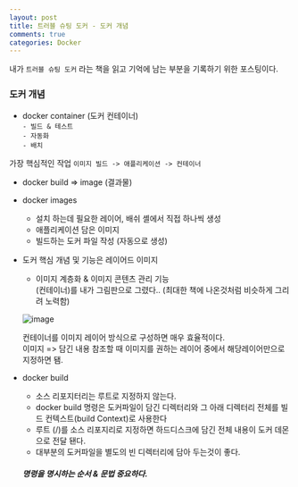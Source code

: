 ```yaml
---
layout: post
title: 트러블 슈팅 도커 - 도커 개념
comments: true
categories: Docker
---
```


내가 `트러블 슈팅 도커` 라는 책을 읽고 기억에 남는 부분을 기록하기 위한 포스팅이다.

### 도커 개념
  
* docker container (도커 컨테이너)<br/>
    `- 빌드 & 테스트` <br/>
    `- 자동화`<br/>
    `- 배치` <br/>
    
가장 핵심적인 작업 `이미지 빌드 -> 애플리케이션 -> 컨테이너` 

* docker build => image (결과물)
* docker images
    - 설치 하는데 필요한 레이어, 배쉬 셸에서 직접 하나씩 생성
    - 애플리케이션 담은 이미지 
    - 빌드하는 도커 파일 작성 (자동으로 생성)

* 도커 핵심 개념 및 기능은 레이어드 이미지
    - 이미지 계층화 & 이미지 콘텐츠 관리 기능 <br/>
    (컨테이너)를 내가 그림판으로 그렸다.. (최대한 책에 나온것처럼 비슷하게 그리려 노력함)
    
    ![image](https://user-images.githubusercontent.com/40929370/101312306-c5388e80-3896-11eb-84d5-b7f87cdc6711.png)
    
    컨테이너를 이미지 레이어 방식으로 구성하면 매우 효율적이다.<br/>
    이미지 => 담긴 내용 참조할 때 이미지를 권하는 레이어 중에서 해당레이어만으로 지정하면 됌.

* docker build
    * 소스 리포지터리는 루트로 지정하지 않는다.
    * docker build 명령은 도커파일이 담긴 디렉터리와 그 아래 디렉터리 전체를 빌드 컨텍스트(build Context)로 사용한다
    * 루트 (/)를 소스 리포지리로 지정하면 하드디스크에 담긴 전체 내용이 도커 데몬으로 전달 됀다.
    * 대부분의 도커파일을 별도의 빈 디렉터리에 담아 두는것이 좋다.<br/>
    ##### 명령을 명시하는 순서 & 문법 중요하다.


     
    
    
     